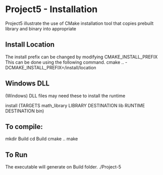 # Project5 - Installation

Project5 illustrate the use of CMake installation tool that copies prebuilt library and binary into appropriate 


## Install Location
 The install prefix can be changed by modifying CMAKE_INSTALL_PREFIX
 This can be done using the following command.
 cmake .. -DCMAKE_INSTALL_PREFIX=/install/location

## Windows DLL

(Windows) DLL files may need these to install the runtime

install (TARGETS math_library
    LIBRARY DESTINATION lib
    RUNTIME DESTINATION bin)


## To compile:

mkdir Build
cd Build
cmake ..
make

## To Run
The executable will generate on Build folder. 
./Project-5